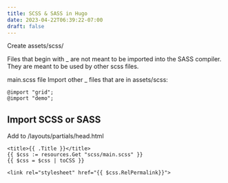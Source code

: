 ```yaml
---
title: SCSS & SASS in Hugo
date: 2023-04-22T06:39:22-07:00
draft: false
---
```


Create assets/scss/

Files that begin with _ are not meant to be imported into the SASS compiler. They are meant to be used by other scss files.

main.scss file Import other _ files that are in assets/scss:
```
@import "grid";
@import "demo";
```
## Import SCSS or SASS

Add to /layouts/partials/head.html

```
<title>{{ .Title }}</title>
{{ $css := resources.Get "scss/main.scss" }}
{{ $css = $css | toCSS }}

<link rel="stylesheet" href="{{ $css.RelPermalink}}">
```



